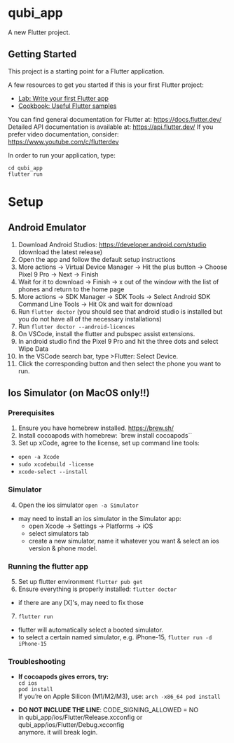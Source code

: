 # qubi_app

A new Flutter project.

## Getting Started

This project is a starting point for a Flutter application.

A few resources to get you started if this is your first Flutter project:

- [Lab: Write your first Flutter app](https://docs.flutter.dev/get-started/codelab)
- [Cookbook: Useful Flutter samples](https://docs.flutter.dev/cookbook)

You can find general documentation for Flutter at: https://docs.flutter.dev/
Detailed API documentation is available at: https://api.flutter.dev/
If you prefer video documentation, consider: https://www.youtube.com/c/flutterdev

In order to run your application, type:

   `cd qubi_app`  
   `flutter run`  

# Setup
## Android Emulator
1. Download Android Studios: https://developer.android.com/studio (download the latest release)
2. Open the app and follow the default setup instructions
3. More actions -> Virtual Device Manager -> Hit the plus button -> Choose Pixel 9 Pro -> Next -> Finish
4. Wait for it to download -> Finish -> x out of the window with the list of phones and return to the home page
5. More actions -> SDK Manager -> SDK Tools -> Select Android SDK Command Line Tools -> Hit Ok and wait for download
6. Run `flutter doctor` (you should see that android studio is installed but you do not have all of the necessary installations)
7. Run `flutter doctor --android-licences`
8. On VSCode, install the flutter and pubspec assist extensions.
9. In android studio find the Pixel 9 Pro and hit the three dots and select Wipe Data
10. In the VSCode search bar, type >Flutter: Select Device.
11. Click the corresponding button and then select the phone you want to run.


## Ios Simulator (on MacOS only!!)
### Prerequisites
1. Ensure you have homebrew installed. https://brew.sh/
2. Install cocoapods with homebrew: `brew install cocoapods``
3. Set up xCode, agree to the license, set up command line tools:
- `open -a Xcode`
- `sudo xcodebuild -license`
- `xcode-select --install`

### Simulator
4. Open the ios simulator
`open -a Simulator`
- may need to install an ios simulator in the Simulator app:
  - open Xcode → Settings → Platforms → iOS 
  - select simulators tab
  - create a new simulator, name it whatever you want & select an ios version & phone model. 

### Running the flutter app
5. Set up flutter environment
`flutter pub get`
6. Ensure everything is properly installed:
`flutter doctor`
- if there are any [X]'s, may need to fix those
7. `flutter run`
- flutter will automatically select a booted simulator.
- to select a certain named simulator, e.g. iPhone-15,
`flutter run -d iPhone-15`

### Troubleshooting
- **If cocoapods gives errors, try:**  
`cd ios`   
`pod install`  
If you’re on Apple Silicon (M1/M2/M3), use: `arch -x86_64 pod install`


- **DO NOT INCLUDE THE LINE**: CODE_SIGNING_ALLOWED = NO  
in qubi_app/ios/Flutter/Release.xcconfig or  
qubi_app/ios/Flutter/Debug.xcconfig  
anymore. it will break login. 